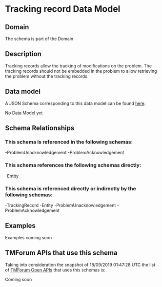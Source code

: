 # Tracking record Data Model

## Domain

The  schema is part of the  Domain

## Description

Tracking records allow the tracking of modifications on the problem. The tracking records should not be embedded in the problem to allow retrieving the problem without the tracking records

## Data model

A JSON Schema corresponding to this data model can be found
[here](https://github.com/tmforum-rand/schemas/blob/master/Service/TrackingRecord.schema.json).

No Data Model yet

## Schema Relationships

### This schema is referenced in the following schemas:

-ProblemUnacknowledgement
-ProblemAcknowledgement

### This schema references the following schemas directly:

-Entity

### This schema is referenced directly or indirectly by the following schemas:

-TrackingRecord
-Entity
-ProblemUnacknowledgement
-ProblemAcknowledgement



## Examples

Examples coming soon

## TMForum APIs that use this schema

Taking into consideration the snapshot of 18/09/2019 01:47:28 UTC the list of [TMForum Open APIs](https://www.tmforum.org/open-apis/) that uses this schemas is:

Coming soon